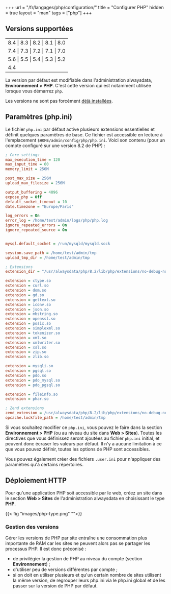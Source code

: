+++
url = "/fr/langages/php/configuration/"
title = "Configurer PHP"
hidden = true
layout = "man"
tags = ["php"]
+++

## Versions supportées

||
|-------------------------|
| 8.4 \| 8.3 \| 8.2 \| 8.1 \| 8.0 |
| 7.4 \| 7.3 \| 7.2 \| 7.1 \| 7.0 |
| 5.6 \| 5.5 \| 5.4 \| 5.3 \| 5.2 |
| 4.4 |

La version par défaut est modifiable dans l'administration alwaysdata, **Environnement > PHP**. C'est cette version qui est notamment utilisée lorsque vous démarrez `php`.

Les versions ne sont pas forcément [déjà installées](languages#versions).

## Paramètres (php.ini)

Le fichier `php.ini` par défaut active plusieurs extensions essentielles et définit quelques paramètres de base. Ce fichier est accessible en lecture à l'emplacement `$HOME/admin/config/php/php.ini`. Voici son contenu (pour un compte configuré sur une version 8.2 de PHP) :

```ini
; Core settings
max_execution_time = 120
max_input_time = 60
memory_limit = 256M

post_max_size = 256M
upload_max_filesize = 256M

output_buffering = 4096
expose_php = Off
default_socket_timeout = 10
date.timezone = "Europe/Paris"

log_errors = On
error_log = /home/test/admin/logs/php/php.log
ignore_repeated_errors = On
ignore_repeated_source = On


mysql.default_socket = /run/mysqld/mysqld.sock

session.save_path = /home/test/admin/tmp
upload_tmp_dir = /home/test/admin/tmp

; Extensions
extension_dir = "/usr/alwaysdata/php/8.2/lib/php/extensions/no-debug-non-zts-20220829"

extension = ctype.so
extension = curl.so
extension = dom.so
extension = gd.so
extension = gettext.so
extension = iconv.so
extension = json.so
extension = mbstring.so
extension = openssl.so
extension = posix.so
extension = simplexml.so
extension = tokenizer.so
extension = xml.so
extension = xmlwriter.so
extension = xsl.so
extension = zip.so
extension = zlib.so

extension = mysqli.so
extension = pgsql.so
extension = pdo.so
extension = pdo_mysql.so
extension = pdo_pgsql.so

extension = fileinfo.so
extension = phar.so

; Zend extensions
zend_extension = /usr/alwaysdata/php/8.2/lib/php/extensions/no-debug-non-zts-20220829/opcache.so
opcache.lockfile_path = /home/test/admin/tmp
```

Si vous souhaitez modifier ce `php.ini`, vous pouvez le faire dans la section **Environnement > PHP** (ou au niveau du site dans **Web > Sites**). Toutes les directives que vous définissez seront ajoutées au fichier `php.ini` initial, et peuvent donc écraser les valeurs par défaut. Il n'y a aucune limitation à ce que vous pouvez définir, toutes les options de PHP sont accessibles.

Vous pouvez également créer des fichiers `.user.ini` pour n'appliquer des paramètres qu'à certains répertoires.

## Déploiement HTTP


Pour qu'une application PHP soit accessible par le web, créez un site dans le section **Web > Sites** de l'administration alwaysdata en choisissant le type **PHP**.

{{< fig "images/php-type.png" "">}}

### Gestion des versions

Gérer les versions de PHP par site entraîne une consommation plus importante de RAM car les sites ne peuvent alors pas se partager les processus PHP. Il est donc préconisé :
- de privilégier la gestion de PHP au niveau du compte (section **Environnement**) ;
- d'utiliser peu de versions différentes par compte ;
- si on doit en utiliser plusieurs et qu'un certain nombre de sites utilisent la même version, de regrouper leurs php.ini via le php.ini global et de les passer sur la version de PHP par défaut.
